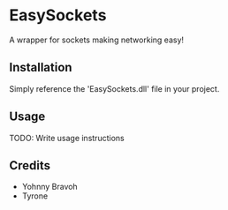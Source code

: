 # EasySockets
A wrapper for sockets making networking easy!

## Installation
Simply reference the 'EasySockets.dll' file in your project.

## Usage
TODO: Write usage instructions

## Credits
- Yohnny Bravoh
- Tyrone

